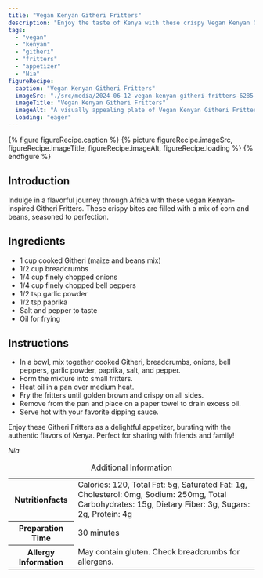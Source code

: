 ```yaml
---
title: "Vegan Kenyan Githeri Fritters"
description: "Enjoy the taste of Kenya with these crispy Vegan Kenyan Githeri Fritters. A delightful appetizer packed with authentic flavors."
tags:
  - "vegan"
  - "kenyan"
  - "githeri"
  - "fritters"
  - "appetizer"
  - "Nia"
figureRecipe: 
  caption: "Vegan Kenyan Githeri Fritters"
  imageSrc: "./src/media/2024-06-12-vegan-kenyan-githeri-fritters-6285.png"
  imageTitle: "Vegan Kenyan Githeri Fritters"
  imageAlt: "A visually appealing plate of Vegan Kenyan Githeri Fritters, golden-brown and crispy, set on a clean table with fresh herbs for a warm, inviting feel."
  loading: "eager"
---
```


{% figure figureRecipe.caption %}
{% picture figureRecipe.imageSrc, figureRecipe.imageTitle, figureRecipe.imageAlt, figureRecipe.loading %}
{% endfigure %}

## Introduction

Indulge in a flavorful journey through Africa with these vegan Kenyan-inspired Githeri Fritters. These crispy bites are filled with a mix of corn and beans, seasoned to perfection.

## Ingredients

- 1 cup cooked Githeri (maize and beans mix)
- 1/2 cup breadcrumbs
- 1/4 cup finely chopped onions
- 1/4 cup finely chopped bell peppers
- 1/2 tsp garlic powder
- 1/2 tsp paprika
- Salt and pepper to taste
- Oil for frying

## Instructions

- In a bowl, mix together cooked Githeri, breadcrumbs, onions, bell peppers, garlic powder, paprika, salt, and pepper.
- Form the mixture into small fritters.
- Heat oil in a pan over medium heat.
- Fry the fritters until golden brown and crispy on all sides.
- Remove from the pan and place on a paper towel to drain excess oil.
- Serve hot with your favorite dipping sauce.

Enjoy these Githeri Fritters as a delightful appetizer, bursting with the authentic flavors of Kenya. Perfect for sharing with friends and family!

*Nia*

<table><caption class='sr-only'>Additional Information</caption><tr><th>Nutritionfacts</th><td>Calories: 120, Total Fat: 5g, Saturated Fat: 1g, Cholesterol: 0mg, Sodium: 250mg, Total Carbohydrates: 15g, Dietary Fiber: 3g, Sugars: 2g, Protein: 4g&nbsp;</td></tr><tr><th>Preparation Time</th><td>30 minutes&nbsp;</td></tr><tr><th>Allergy Information</th><td>May contain gluten. Check breadcrumbs for allergens.&nbsp;</td></tr></table>

